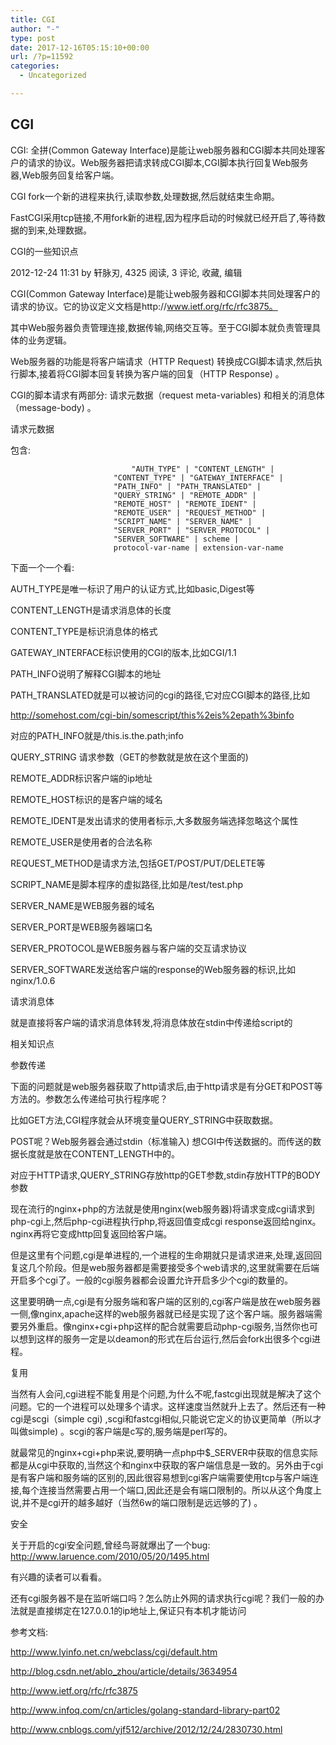 ```yaml
---
title: CGI
author: "-"
type: post
date: 2017-12-16T05:15:10+00:00
url: /?p=11592
categories:
  - Uncategorized

---
```

## CGI
CGI: 全拼(Common Gateway Interface)是能让web服务器和CGI脚本共同处理客户的请求的协议。Web服务器把请求转成CGI脚本,CGI脚本执行回复Web服务器,Web服务回复给客户端。

CGI fork一个新的进程来执行,读取参数,处理数据,然后就结束生命期。

FastCGI采用tcp链接,不用fork新的进程,因为程序启动的时候就已经开启了,等待数据的到来,处理数据。

CGI的一些知识点
  
2012-12-24 11:31 by 轩脉刃, 4325 阅读, 3 评论, 收藏, 编辑
  
CGI(Common Gateway Interface)是能让web服务器和CGI脚本共同处理客户的请求的协议。它的协议定义文档是http://www.ietf.org/rfc/rfc3875。

其中Web服务器负责管理连接,数据传输,网络交互等。至于CGI脚本就负责管理具体的业务逻辑。

Web服务器的功能是将客户端请求（HTTP Request) 转换成CGI脚本请求,然后执行脚本,接着将CGI脚本回复转换为客户端的回复（HTTP Response) 。

CGI的脚本请求有两部分: 请求元数据（request meta-variables) 和相关的消息体（message-body) 。

请求元数据
  
包含: 

                               "AUTH_TYPE" | "CONTENT_LENGTH" |
                           "CONTENT_TYPE" | "GATEWAY_INTERFACE" |
                           "PATH_INFO" | "PATH_TRANSLATED" |
                           "QUERY_STRING" | "REMOTE_ADDR" |
                           "REMOTE_HOST" | "REMOTE_IDENT" |
                           "REMOTE_USER" | "REQUEST_METHOD" |
                           "SCRIPT_NAME" | "SERVER_NAME" |
                           "SERVER_PORT" | "SERVER_PROTOCOL" |
                           "SERVER_SOFTWARE" | scheme |
                           protocol-var-name | extension-var-name
    

下面一个一个看: 

AUTH_TYPE是唯一标识了用户的认证方式,比如basic,Digest等
  
CONTENT_LENGTH是请求消息体的长度
  
CONTENT_TYPE是标识消息体的格式
  
GATEWAY_INTERFACE标识使用的CGI的版本,比如CGI/1.1
  
PATH_INFO说明了解释CGI脚本的地址
  
PATH_TRANSLATED就是可以被访问的cgi的路径,它对应CGI脚本的路径,比如
  
http://somehost.com/cgi-bin/somescript/this%2eis%2epath%3binfo
  
对应的PATH_INFO就是/this.is.the.path;info
  
QUERY_STRING 请求参数（GET的参数就是放在这个里面的) 
  
REMOTE_ADDR标识客户端的ip地址
  
REMOTE_HOST标识的是客户端的域名
  
REMOTE_IDENT是发出请求的使用者标示,大多数服务端选择忽略这个属性
  
REMOTE_USER是使用者的合法名称
  
REQUEST_METHOD是请求方法,包括GET/POST/PUT/DELETE等
  
SCRIPT_NAME是脚本程序的虚拟路径,比如是/test/test.php
  
SERVER_NAME是WEB服务器的域名
  
SERVER_PORT是WEB服务器端口名
  
SERVER_PROTOCOL是WEB服务器与客户端的交互请求协议
  
SERVER_SOFTWARE发送给客户端的response的Web服务器的标识,比如nginx/1.0.6

请求消息体
  
就是直接将客户端的请求消息体转发,将消息体放在stdin中传递给script的

相关知识点
  
参数传递
  
下面的问题就是web服务器获取了http请求后,由于http请求是有分GET和POST等方法的。参数怎么传递给可执行程序呢？
  
比如GET方法,CGI程序就会从环境变量QUERY_STRING中获取数据。
  
POST呢？Web服务器会通过stdin（标准输入) 想CGI中传送数据的。而传送的数据长度就是放在CONTENT_LENGTH中的。
  
对应于HTTP请求,QUERY_STRING存放http的GET参数,stdin存放HTTP的BODY参数

现在流行的nginx+php的方法就是使用nginx(web服务器)将请求变成cgi请求到php-cgi上,然后php-cgi进程执行php,将返回值变成cgi response返回给nginx。nginx再将它变成http回复返回给客户端。

但是这里有个问题,cgi是单进程的,一个进程的生命期就只是请求进来,处理,返回回复这几个阶段。但是web服务器都是需要接受多个web请求的,这里就需要在后端开启多个cgi了。一般的cgi服务器都会设置允许开启多少个cgi的数量的。

这里要明确一点,cgi是有分服务端和客户端的区别的,cgi客户端是放在web服务器一侧,像nginx,apache这样的web服务器就已经是实现了这个客户端。服务器端需要另外重启。像nginx+cgi+php这样的配合就需要启动php-cgi服务,当然你也可以想到这样的服务一定是以deamon的形式在后台运行,然后会fork出很多个cgi进程。

复用
  
当然有人会问,cgi进程不能复用是个问题,为什么不呢,fastcgi出现就是解决了这个问题。它的一个进程可以处理多个请求。这样速度当然就升上去了。然后还有一种cgi是scgi（simple cgi) ,scgi和fastcgi相似,只能说它定义的协议更简单（所以才叫做simple) 。scgi的客户端是c写的,服务端是perl写的。

就最常见的nginx+cgi+php来说,要明确一点php中$_SERVER中获取的信息实际都是从cgi中获取的,当然这个和nginx中获取的客户端信息是一致的。另外由于cgi是有客户端和服务端的区别的,因此很容易想到cgi客户端需要使用tcp与客户端连接,每个连接当然需要占用一个端口,因此还是会有端口限制的。所以从这个角度上说,并不是cgi开的越多越好（当然6w的端口限制是远远够的了) 。

安全
  
关于开启的cgi安全问题,曾经鸟哥就爆出了一个bug: http://www.laruence.com/2010/05/20/1495.html
  
有兴趣的读者可以看看。

还有cgi服务器不是在监听端口吗？怎么防止外网的请求执行cgi呢？我们一般的办法就是直接绑定在127.0.0.1的ip地址上,保证只有本机才能访问
  
参考文档: 
  
http://www.lyinfo.net.cn/webclass/cgi/default.htm
  
http://blog.csdn.net/ablo_zhou/article/details/3634954
  
http://www.ietf.org/rfc/rfc3875

http://www.infoq.com/cn/articles/golang-standard-library-part02

http://www.cnblogs.com/yjf512/archive/2012/12/24/2830730.html